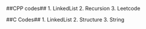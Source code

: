 ##CPP codes##
    1. LinkedList
    2. Recursion
    3. Leetcode

##C Codes##
    1. LinkedList
    2. Structure
    3. String
